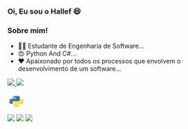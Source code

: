 ### Oi, Eu sou o Hallef 😄
### Sobre mim!

- :man_technologist: Estudante de Engenharia de Software...
- :heart_eyes: Python And C#...
- :heart: Apaixonado por todos os processos que envolvem o desenvolvimento de um software... 

<div>
  <a href="https://github.com/Hallef-Ferreira">
  <img height="150em" src="https://github-readme-stats.vercel.app/api?username=Hallef-Ferreira&show_icons=True&theme=dark&include_all_commits=false&count_private=true"/>
  <img height="140em" src="https://github-readme-stats.vercel.app/api/top-langs/?username=Hallef-Ferreira&layout=compact&langs_count=7&theme=dark"/>
  
</div>


</div>


<div style="display: inline_block"><br>
  <img align="center" alt="Python" height="30" width="40" src="https://raw.githubusercontent.com/devicons/devicon/master/icons/python/python-original.svg">
  
</div>

<div>
 
  <a href="https://instagram.com/halleferreira_" target="_blank"><img src="https://img.shields.io/badge/-Instagram-%23E4405F?style=for-the-badge&logo=instagram&logoColor=white" target="_blank"></a>
  <a href = "mailto:contatohalleferreira@gmail.com"><img src="https://img.shields.io/badge/-Gmail-%23333?style=for-the-badge&logo=gmail&logoColor=white" target="_blank"></a>
  <a href="https://www.linkedin.com/in/hallef-ferreira-08a4b7199/" target="_blank"><img src="https://img.shields.io/badge/-LinkedIn-%230077B5?style=for-the-badge&logo=linkedin&logoColor=white" target="_blank"></a> 
</div>

